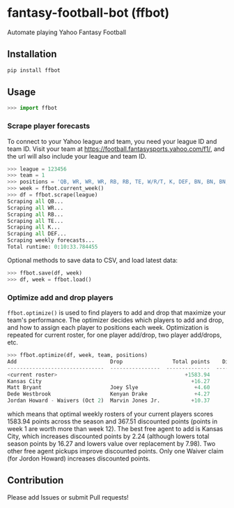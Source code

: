 # fantasy-football-bot (ffbot)

Automate playing Yahoo Fantasy Football

## Installation

```sh
pip install ffbot
```

## Usage

```python
>>> import ffbot
```

### Scrape player forecasts

To connect to your Yahoo league and team, you need your league ID and team ID.
Visit your team at https://football.fantasysports.yahoo.com/f1/, and the url will also include your league and team ID.

```python
>>> league = 123456
>>> team = 1
>>> positions = 'QB, WR, WR, WR, RB, RB, TE, W/R/T, K, DEF, BN, BN, BN, BN, IR'
>>> week = ffbot.current_week()
>>> df = ffbot.scrape(league)
Scraping all QB...
Scraping all WR...
Scraping all RB...
Scraping all TE...
Scraping all K...
Scraping all DEF...
Scraping weekly forecasts...
Total runtime: 0:10:33.784455
```

Optional methods to save data to CSV, and load latest data:

```python
>>> ffbot.save(df, week)
>>> df, week = ffbot.load()
```

### Optimize add and drop players

`ffbot.optimize()` is used to find players to add and drop that maximize your team's performance.
The optimizer decides which players to add and drop, and how to assign each player to positions each week.
Optimization is repeated for current roster, for one player add/drop, two player add/drops, etc.

```python
>>> ffbot.optimize(df, week, team, positions)
Add                              Drop                Total points    Discounted points      VOR
-------------------------------  ----------------  --------------  -------------------  -------
<current roster>                                         +1583.94              +367.51  +226.73
Kansas City                                                +16.27                +2.24    -7.98
Matt Bryant                      Joey Slye                  +4.60                +1.67    -3.63
Dede Westbrook                   Kenyan Drake               +4.27                +0.65    +2.75
Jordan Howard - Waivers (Oct 2)  Marvin Jones Jr.          +10.37               +17.23    -3.54
```

which means that optimal weekly rosters of your current players scores 1583.94 points
across the season and 367.51 discounted points (points in week 1 are worth more than week 12).
The best free agent to add is Kansas City, which increases discounted points by 2.24 (although lowers total season points by 16.27 and lowers value over replacement by 7.98).
Two other free agent pickups improve discounted points.
Only one Waiver claim (for Jordon Howard) increases discounted points.

## Contribution

Please add Issues or submit Pull requests!
